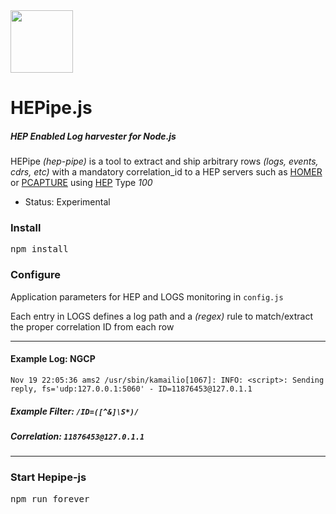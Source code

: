 <img src="http://i.imgur.com/FfI28Qv.png" width="100">

# HEPipe.js
##### HEP Enabled Log harvester for Node.js


HEPipe _(hep-pipe)_ is a tool to extract and ship arbitrary rows _(logs, events, cdrs, etc)_ with a mandatory correlation_id to a HEP servers such as [HOMER](https://github.com/sipcapture/homer) or [PCAPTURE](http://pcapture.com) using [HEP](http://hep.sipcapture.org) Type _100_

* Status: Experimental

### Install
<pre>
npm install
</pre>

### Configure
Application parameters for HEP and LOGS monitoring in ```config.js```

Each entry in LOGS defines a log path and a _(regex)_ rule to match/extract the proper correlation ID from each row

---------------------

#### Example Log: NGCP
```
Nov 19 22:05:36 ams2 /usr/sbin/kamailio[1067]: INFO: <script>: Sending reply, fs='udp:127.0.0.1:5060' - ID=11876453@127.0.1.1
```

##### Example Filter: ```/ID=([^&]\S*)/```

##### Correlation: ```11876453@127.0.1.1```

----------

### Start Hepipe-js
<pre>
npm run forever
</pre>
